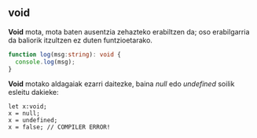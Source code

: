 ## void

__Void__ mota, mota baten ausentzia zehazteko erabiltzen da; oso erabilgarria da baliorik itzultzen ez duten funtzioetarako.

```typescript
function log(msg:string): void {
  console.log(msg);
}
```

**Void** motako aldagaiak ezarri daitezke, baina _null_ edo _undefined_ soilik esleitu dakieke:

```
let x:void;
x = null;
x = undefined;
x = false; // COMPILER ERROR!
```
